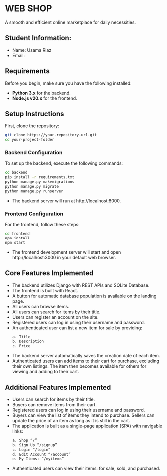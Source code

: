 
# WEB SHOP

A smooth and efficient online marketplace for daily necessities.

## Student Information:
* Name: Usama Riaz
* Email: 

## Requirements

Before you begin, make sure you have the following installed:
* **Python 3.x** for the backend.
* **Node.js v20.x** for the frontend.

## Setup Instructions

First, clone the repository:

```bash
git clone https://your-repository-url.git
cd your-project-folder
```

### Backend Configuration
To set up the backend, execute the following commands:

```bash
cd backend
pip install -r requirements.txt
python manage.py makemigrations
python manage.py migrate
python manage.py runserver
```

* The backend server will run at http://localhost:8000.

### Frontend Configuration
For the frontend, follow these steps:

```bash
cd frontend
npm install
npm start
```

* The frontend development server will start and open http://localhost:3000 in your default web browser.

## Core Features Implemented

* The backend utilizes Django with REST APIs and SQLite Database.
* The frontend is built with React.
* A button for automatic database population is available on the landing page.
* All users can browse items.
* All users can search for items by their title.
* Users can register an account on the site.
* Registered users can log in using their username and password.
* An authenticated user can list a new item for sale by providing:
  ```bash
  a. Title
  b. Description
  c. Price
  ```
* The backend server automatically saves the creation date of each item.
* Authenticated users can add items to their cart for purchase, excluding their own listings. The item then becomes available for others for viewing and adding to their cart.

## Additional Features Implemented

* Users can search for items by their title.
* Buyers can remove items from their cart.
* Registered users can log in using their username and password.
* Buyers can view the list of items they intend to purchase. Sellers can update the price of an item as long as it is still in the cart.
* The application is built as a single-page application (SPA) with navigable links:
  ```bash
  a. Shop “/”
  b. Sign Up “/signup”
  c. Login “/login”
  d. Edit Account “/account”
  e. My Items: “/myitems”
  ```
* Authenticated users can view their items: for sale, sold, and purchased.

